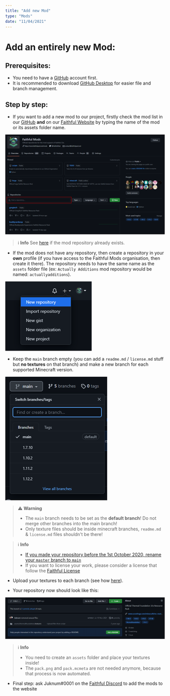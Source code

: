 ```yaml
---
title: "Add new Mod"
type: "Mods"
date: "11/04/2021"
---
```


# Add an entirely **new** Mod:

## Prerequisites:

- You need to have a [GitHub](https://github.com/) account first.
- It is recommended to download [GitHub Desktop](https://desktop.github.com/) for easier file and branch management.

## Step by step:

*  If you want to add a new mod to our project, firstly check the mod list in our [GitHub](https://github.com/Faithful-Mods) **and** on our [Faithful Website](https://faithfulpack.net/mods) by typing the name of the mod or its assets folder name.

<img src="/images/pages/mods/add-new-mod/github-research.png" alt="github-research.png" class="center" loading="lazy">

> ℹ️ **Info**
> See [here](/pages/mods/add-textures) if the mod repository already exists.

*  If the mod does not have any repository, then create a repository in your **own** profile (if you have access to the Faithful Mods organisation, then create it there). The repository needs to have the same name as the `assets` folder file (ex: `Actually Additions` mod repository would be named: `actuallyadditions`).

<img src="/images/pages/mods/add-new-mod/new-repo-img.png" alt="new-repo-img" class="center" loading="lazy">

*  Keep the `main` branch empty (you can add a `readme.md` / `license.md` stuff but **no textures** on that branch) and make a new branch for each supported Minecraft version.

<img src="/images/pages/mods/add-new-mod/branches-list.png" alt="branches-list" class="center" loading="lazy">

> ⚠️ **Warning**
> - The `main` branch needs to be set as the **default branch**! Do not merge other branches into the main branch!
> - Only texture files should be inside minecraft branches, `readme.md` & `license.md` files shouldn't be there!

> ℹ️ **Info**
> - [If you made your repository before the 1st October 2020, rename your `master` branch to `main`](https://www.zdnet.com/article/github-to-replace-master-with-main-starting-next-month/)
> - If you want to license your work, please consider a license that follow the [Faithful License](https://www.faithfulpack.net/license)

* Upload your textures to each branch (see how [here](/pages/mods/add-textures)).

* Your repository now should look like this:

<img src="/images/pages/mods/add-new-mod/final-result.png" alt="final-result" class="center" loading="lazy">


> ℹ️ **Info**
> - You need to create an `assets` folder and place your textures inside!
> - The `pack.png` and `pack.mcmeta` are not needed anymore, because that process is now automated.

* Final step: ask Juknum#0001 on the [Faithful Discord](https://discord.gg/sN9YRQbBv7) to add the mods to the website

